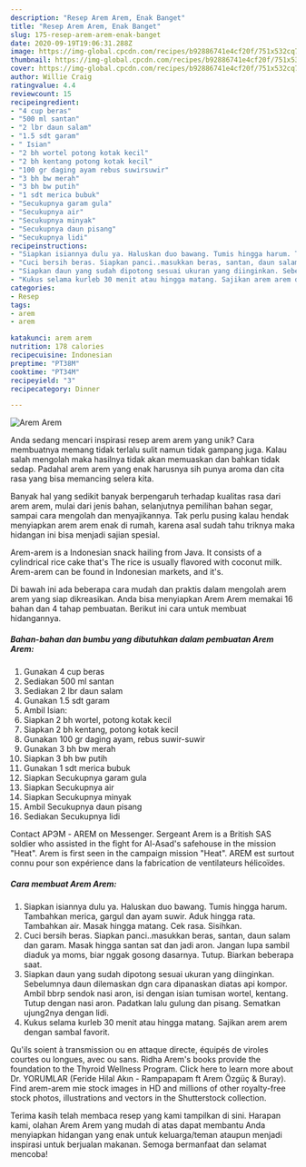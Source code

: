 ```yaml
---
description: "Resep Arem Arem, Enak Banget"
title: "Resep Arem Arem, Enak Banget"
slug: 175-resep-arem-arem-enak-banget
date: 2020-09-19T19:06:31.288Z
image: https://img-global.cpcdn.com/recipes/b92886741e4cf20f/751x532cq70/arem-arem-foto-resep-utama.jpg
thumbnail: https://img-global.cpcdn.com/recipes/b92886741e4cf20f/751x532cq70/arem-arem-foto-resep-utama.jpg
cover: https://img-global.cpcdn.com/recipes/b92886741e4cf20f/751x532cq70/arem-arem-foto-resep-utama.jpg
author: Willie Craig
ratingvalue: 4.4
reviewcount: 15
recipeingredient:
- "4 cup beras"
- "500 ml santan"
- "2 lbr daun salam"
- "1.5 sdt garam"
- " Isian"
- "2 bh wortel potong kotak kecil"
- "2 bh kentang potong kotak kecil"
- "100 gr daging ayam rebus suwirsuwir"
- "3 bh bw merah"
- "3 bh bw putih"
- "1 sdt merica bubuk"
- "Secukupnya garam gula"
- "Secukupnya air"
- "Secukupnya minyak"
- "Secukupnya daun pisang"
- "Secukupnya lidi"
recipeinstructions:
- "Siapkan isiannya dulu ya. Haluskan duo bawang. Tumis hingga harum. Tambahkan merica, gargul dan ayam suwir. Aduk hingga rata. Tambahkan air. Masak hingga matang. Cek rasa. Sisihkan."
- "Cuci bersih beras. Siapkan panci..masukkan beras, santan, daun salam dan garam. Masak hingga santan sat dan jadi aron. Jangan lupa sambil diaduk ya moms, biar nggak gosong dasarnya. Tutup. Biarkan beberapa saat."
- "Siapkan daun yang sudah dipotong sesuai ukuran yang diinginkan. Sebelumnya daun dilemaskan dgn cara dipanaskan diatas api kompor. Ambil bbrp sendok nasi aron, isi dengan isian tumisan wortel, kentang. Tutup dengan nasi aron. Padatkan lalu gulung dan pisang. Sematkan ujung2nya dengan lidi."
- "Kukus selama kurleb 30 menit atau hingga matang. Sajikan arem arem dengan sambal favorit."
categories:
- Resep
tags:
- arem
- arem

katakunci: arem arem 
nutrition: 178 calories
recipecuisine: Indonesian
preptime: "PT38M"
cooktime: "PT34M"
recipeyield: "3"
recipecategory: Dinner

---
```



![Arem Arem](https://img-global.cpcdn.com/recipes/b92886741e4cf20f/751x532cq70/arem-arem-foto-resep-utama.jpg)

Anda sedang mencari inspirasi resep arem arem yang unik? Cara membuatnya memang tidak terlalu sulit namun tidak gampang juga. Kalau salah mengolah maka hasilnya tidak akan memuaskan dan bahkan tidak sedap. Padahal arem arem yang enak harusnya sih punya aroma dan cita rasa yang bisa memancing selera kita.

Banyak hal yang sedikit banyak berpengaruh terhadap kualitas rasa dari arem arem, mulai dari jenis bahan, selanjutnya pemilihan bahan segar, sampai cara mengolah dan menyajikannya. Tak perlu pusing kalau hendak menyiapkan arem arem enak di rumah, karena asal sudah tahu triknya maka hidangan ini bisa menjadi sajian spesial.

Arem-arem is a Indonesian snack hailing from Java. It consists of a cylindrical rice cake that&#39;s The rice is usually flavored with coconut milk. Arem-arem can be found in Indonesian markets, and it&#39;s.


Di bawah ini ada beberapa cara mudah dan praktis dalam mengolah arem arem yang siap dikreasikan. Anda bisa menyiapkan Arem Arem memakai 16 bahan dan 4 tahap pembuatan. Berikut ini cara untuk membuat hidangannya.

<!--inarticleads1-->

##### Bahan-bahan dan bumbu yang dibutuhkan dalam pembuatan Arem Arem:

1. Gunakan 4 cup beras
1. Sediakan 500 ml santan
1. Sediakan 2 lbr daun salam
1. Gunakan 1.5 sdt garam
1. Ambil  Isian:
1. Siapkan 2 bh wortel, potong kotak kecil
1. Siapkan 2 bh kentang, potong kotak kecil
1. Gunakan 100 gr daging ayam, rebus suwir-suwir
1. Gunakan 3 bh bw merah
1. Siapkan 3 bh bw putih
1. Gunakan 1 sdt merica bubuk
1. Siapkan Secukupnya garam gula
1. Siapkan Secukupnya air
1. Siapkan Secukupnya minyak
1. Ambil Secukupnya daun pisang
1. Sediakan Secukupnya lidi


Contact АРЭМ - AREM on Messenger. Sergeant Arem is a British SAS soldier who assisted in the fight for Al-Asad&#39;s safehouse in the mission &#34;Heat&#34;. Arem is first seen in the campaign mission &#34;Heat&#34;. AREM est surtout connu pour son expérience dans la fabrication de ventilateurs hélicoïdes. 

<!--inarticleads2-->

##### Cara membuat Arem Arem:

1. Siapkan isiannya dulu ya. Haluskan duo bawang. Tumis hingga harum. Tambahkan merica, gargul dan ayam suwir. Aduk hingga rata. Tambahkan air. Masak hingga matang. Cek rasa. Sisihkan.
1. Cuci bersih beras. Siapkan panci..masukkan beras, santan, daun salam dan garam. Masak hingga santan sat dan jadi aron. Jangan lupa sambil diaduk ya moms, biar nggak gosong dasarnya. Tutup. Biarkan beberapa saat.
1. Siapkan daun yang sudah dipotong sesuai ukuran yang diinginkan. Sebelumnya daun dilemaskan dgn cara dipanaskan diatas api kompor. Ambil bbrp sendok nasi aron, isi dengan isian tumisan wortel, kentang. Tutup dengan nasi aron. Padatkan lalu gulung dan pisang. Sematkan ujung2nya dengan lidi.
1. Kukus selama kurleb 30 menit atau hingga matang. Sajikan arem arem dengan sambal favorit.


Qu&#39;ils soient à transmission ou en attaque directe, équipés de viroles courtes ou longues, avec ou sans. Ridha Arem&#39;s books provide the foundation to the Thyroid Wellness Program. Click here to learn more about Dr. YORUMLAR (Feride Hilal Akın - Rampapapam ft Arem Özgüç &amp; Buray). Find arem-arem mie stock images in HD and millions of other royalty-free stock photos, illustrations and vectors in the Shutterstock collection. 

Terima kasih telah membaca resep yang kami tampilkan di sini. Harapan kami, olahan Arem Arem yang mudah di atas dapat membantu Anda menyiapkan hidangan yang enak untuk keluarga/teman ataupun menjadi inspirasi untuk berjualan makanan. Semoga bermanfaat dan selamat mencoba!
